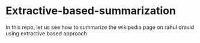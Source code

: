# Extractive-based-summarization
In this repo, let us see how to summarize the wikipedia page on rahul dravid using extractive based approach
